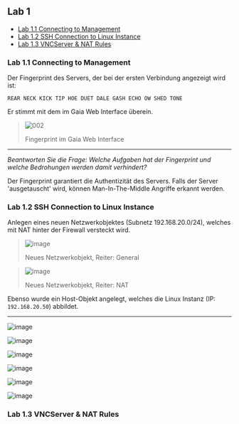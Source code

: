 ## Lab 1

<!-- vim-markdown-toc GFM -->

* [Lab 1.1 Connecting to Management](#lab-11-connecting-to-management)
* [Lab 1.2 SSH Connection to Linux Instance](#lab-12-ssh-connection-to-linux-instance)
* [Lab 1.3 VNCServer & NAT Rules](#lab-13-vncserver--nat-rules)

<!-- vim-markdown-toc -->

### Lab 1.1 Connecting to Management

Der Fingerprint des Servers, der bei der ersten Verbindung angezeigt wird ist:

`REAR NECK KICK TIP HOE DUET DALE GASH ECHO OW SHED TONE`

Er stimmt mit dem im Gaia Web Interface überein.

> ![002](https://user-images.githubusercontent.com/173962/116440505-dfc4d180-a850-11eb-9774-08411186ece4.PNG)
>
> Fingerprint im Gaia Web Interface

---

_Beantworten Sie die Frage: Welche Aufgaben hat der Fingerprint und welche Bedrohungen werden damit verhindert?_

Der Fingerprint garantiert die Authentizität des Servers. Falls der Server 'ausgetauscht' wird, können Man-In-The-Middle Angriffe erkannt werden.

### Lab 1.2 SSH Connection to Linux Instance

Anlegen eines neuen Netzwerkobjektes (Subnetz 192.168.20.0/24), welches mit NAT hinter der Firewall versteckt wird.

> ![image](https://user-images.githubusercontent.com/173962/116457764-19530800-a864-11eb-8acc-00c64e2c3783.png)
>
> Neues Netzwerkobjekt, Reiter: General

> ![image](https://user-images.githubusercontent.com/173962/116457797-24a63380-a864-11eb-8b16-17e8f28af12e.png)
>
> Neues Netzwerkobjekt, Reiter: NAT

Ebenso wurde ein Host-Objekt angelegt, welches die Linux Instanz (IP: `192.168.20.50`) abbildet.

---

![image](https://user-images.githubusercontent.com/173962/116458672-320fed80-a865-11eb-8964-93ca2058e15d.png)

![image](https://user-images.githubusercontent.com/173962/116462870-460a1e00-a86a-11eb-91e4-4a898ec0e51f.png)

![image](https://user-images.githubusercontent.com/173962/116461224-4bfeff80-a868-11eb-8dbc-87ca3f20934a.png)

![image](https://user-images.githubusercontent.com/173962/116460772-b82d3380-a867-11eb-914c-251b079ddaf4.png)

![image](https://user-images.githubusercontent.com/173962/116462086-5a99e680-a869-11eb-8c1e-d9d56f243200.png)

![image](https://user-images.githubusercontent.com/173962/116464247-08a69000-a86c-11eb-883b-5481d05206fc.png)

### Lab 1.3 VNCServer & NAT Rules
